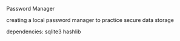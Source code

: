 Password Manager

creating a local password manager to practice secure data storage

dependencies:
sqlite3
hashlib
